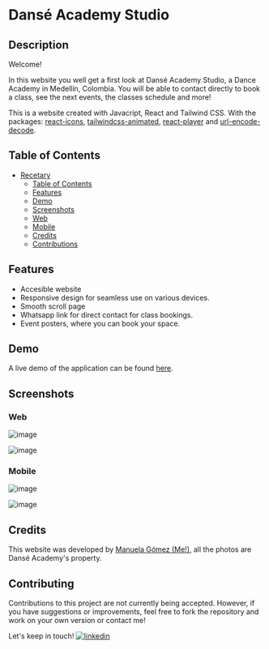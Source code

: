 # Dansé Academy Studio

## Description

Welcome! 

In this website you well get a first look at Dansé Academy Studio, a Dance Academy in Medellín, Colombia. You will be able to contact directly to book a class, see the next events, the classes schedule and more!

This is a website created with Javacript, React and Tailwind CSS. With the packages: [react-icons](https://react-icons.github.io/react-icons/), [tailwindcss-animated](https://www.tailwindcss-animated.com/), [react-player](https://github.com/cookpete/react-player) and [url-encode-decode](https://github.com/tiaanduplessis/url-encode-decode#readme).


## Table of Contents

- [Recetary](#Recetary)
  - [Table of Contents](#table-of-contents)
  - [Features](#features)
  - [Demo](#demo)
  - [Screenshots](#screenshots)
  - [Web](#web)
  - [Mobile](#mobile)
  - [Credits](#credits)
  - [Contributions](#contributions)

## Features

- Accesible website
- Responsive design for seamless use on various devices.
- Smooth scroll page
- Whatsapp link for direct contact for class bookings.
- Event posters, where you can book your space.

## Demo

A live demo of the application can be found [here](https://danse-academy.vercel.app/).

## Screenshots

### Web

![image](https://github.com/manugomz/Danse_Academy/assets/63323926/2db05920-a56a-4fa1-b115-a95d36a745fa)


![image](https://github.com/manugomz/Danse_Academy/assets/63323926/78d2cf2d-9fce-4043-ba5e-7a42ab8980d8)

### Mobile

![image](https://github.com/manugomz/Danse_Academy/assets/63323926/f4bbae53-8c59-4010-8b80-30e386b6fa46)

![image](https://github.com/manugomz/Danse_Academy/assets/63323926/5d8180b7-d108-45b0-aa99-70dbd5a2d840)


## Credits

This website was developed by [Manuela Gómez (Me!)](https://github.com/manugomz), all the photos are Dansé Academy's property.

## Contributing
Contributions to this project are not currently being accepted. However, if you have suggestions or improvements, feel free to fork the repository and work on your own version or contact me!


Let's keep in touch!
[![linkedin](https://img.shields.io/badge/linkedin-0A66C2?style=for-the-badge&logo=linkedin&logoColor=white)](https://www.linkedin.com/in/manuela-gomez-estrada/)

